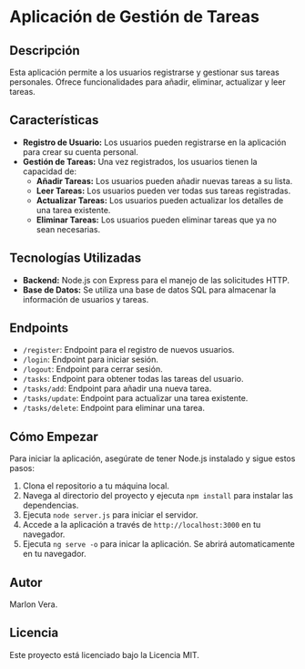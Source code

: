 # Aplicación de Gestión de Tareas

## Descripción

Esta aplicación permite a los usuarios registrarse y gestionar sus tareas personales. Ofrece funcionalidades para añadir, eliminar, actualizar y leer tareas.

## Características

- **Registro de Usuario:** Los usuarios pueden registrarse en la aplicación para crear su cuenta personal.
- **Gestión de Tareas:** Una vez registrados, los usuarios tienen la capacidad de:
  - **Añadir Tareas:** Los usuarios pueden añadir nuevas tareas a su lista.
  - **Leer Tareas:** Los usuarios pueden ver todas sus tareas registradas.
  - **Actualizar Tareas:** Los usuarios pueden actualizar los detalles de una tarea existente.
  - **Eliminar Tareas:** Los usuarios pueden eliminar tareas que ya no sean necesarias.

## Tecnologías Utilizadas

- **Backend:** Node.js con Express para el manejo de las solicitudes HTTP.
- **Base de Datos:** Se utiliza una base de datos SQL para almacenar la información de usuarios y tareas.

## Endpoints

- `/register`: Endpoint para el registro de nuevos usuarios.
- `/login`: Endpoint para iniciar sesión.
- `/logout`: Endpoint para cerrar sesión.
- `/tasks`: Endpoint para obtener todas las tareas del usuario.
- `/tasks/add`: Endpoint para añadir una nueva tarea.
- `/tasks/update`: Endpoint para actualizar una tarea existente.
- `/tasks/delete`: Endpoint para eliminar una tarea.

## Cómo Empezar

Para iniciar la aplicación, asegúrate de tener Node.js instalado y sigue estos pasos:

1. Clona el repositorio a tu máquina local.
2. Navega al directorio del proyecto y ejecuta `npm install` para instalar las dependencias.
3. Ejecuta `node server.js` para iniciar el servidor.
4. Accede a la aplicación a través de `http://localhost:3000` en tu navegador.
5. Ejecuta `ng serve -o` para inicar la aplicación. Se abrirá automaticamente en tu navegador.

## Autor

Marlon Vera.

## Licencia

Este proyecto está licenciado bajo la Licencia MIT.
